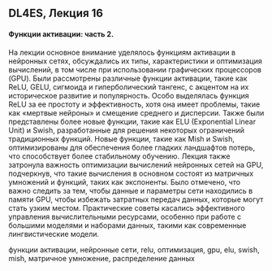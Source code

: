 ## DL4ES, Лекция 16

#### Функции активации: часть 2.



На лекции основное внимание уделялось функциям активации в нейронных сетях, обсуждались их типы, характеристики и оптимизация вычислений, в том числе при использовании графических процессоров (GPU). Были рассмотрены различные функции активации, такие как ReLU, GELU, сигмоида и гиперболический тангенс, с акцентом на их историческое развитие и популярность. Особо выделялась функция ReLU за ее простоту и эффективность, хотя она имеет проблемы, такие как «мертвые нейроны» и смещение среднего и дисперсии. Также были представлены более новые функции, такие как ELU (Exponential Linear Unit) и Swish, разработанные для решения некоторых ограничений традиционных функций. Новые функции, такие как Mish и Swish, оптимизированы для обеспечения более гладких ландшафтов потерь, что способствует более стабильному обучению. Лекция также затронула важность оптимизации вычислений нейронных сетей на GPU, подчеркнув, что такие вычисления в основном состоят из матричных умножений и функций, таких как экспоненты. Было отмечено, что важно следить за тем, чтобы данные и параметры сети находились в памяти GPU, чтобы избежать затратных передач данных, которые могут стать узким местом. Практические советы касались эффективного управления вычислительными ресурсами, особенно при работе с большими моделями и наборами данных, такими как современные лингвистические модели.



функции активации, нейронные сети, relu, оптимизация, gpu, elu, swish, mish, матричное умножение, распределение данных